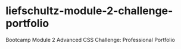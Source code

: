 # liefschultz-module-2-challenge-portfolio
Bootcamp Module 2 Advanced CSS Challenge: Professional Portfolio
